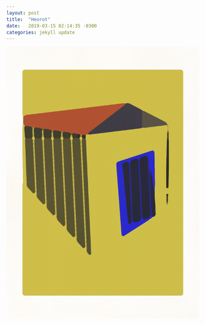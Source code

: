 ```yaml
---
layout: post
title:  "Heorot"
date:   2019-03-15 02:14:35 -0300
categories: jekyll update
---
```


![image](assets/img/home.png)
